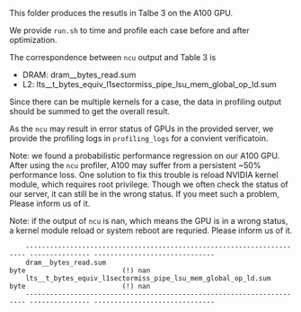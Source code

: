 This folder produces the resutls in Talbe 3 on the A100 GPU.

We provide `run.sh` to time and profile each case before and after optimization.

The correspondence between `ncu` output and Table 3 is
- DRAM: dram__bytes_read.sum
- L2: lts__t_bytes_equiv_l1sectormiss_pipe_lsu_mem_global_op_ld.sum

Since there can be multiple kernels for a case, the data in profiling output should be summed to get the overall result.

As the `ncu` may result in error status of GPUs in the provided server, we provide the profiling logs in `profiling_logs` for a convient verificatoin.

Note: we found a probabilistic performance regression on our A100 GPU. After using the `ncu` profiler, A100 may suffer from a persistent ~50% performance loss. One solution to fix this trouble is reload NVIDIA kernel module, which requires root privilege. Though we often check the status of our server, it can still be in the wrong status. If you meet such a problem, Please inform us of it.

Note: if the output of `ncu` is nan, which means the GPU is in a wrong status, a kernel module reload or system reboot are requried. Please inform us of it.
```
    ---------------------------------------------------------------------- --------------- ------------------------------
    dram__bytes_read.sum                                                              byte                        (!) nan
    lts__t_bytes_equiv_l1sectormiss_pipe_lsu_mem_global_op_ld.sum                     byte                        (!) nan
    ---------------------------------------------------------------------- --------------- ------------------------------
```
